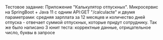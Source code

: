 Тестовое задание: Приложение "Калькулятор отпускных".
Микросервис на SpringBoot + Java 11 c одним API:GET "/calculacte" и двумя параметрами: средняя зарплата за 12 месяцев и количество дней отпуска - отвечает суммой отпускных, которые придут сотруднику.
Так же было написано 3 юнит теста: корректные данные, отрицательное число, буквы в запросе
